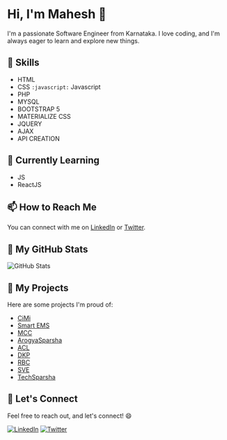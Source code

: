 # Hi, I'm Mahesh 👋

I'm a passionate Software Engineer from Karnataka. I love coding, and I'm always eager to learn and explore new things.

## 🔧 Skills

- HTML
- CSS
`:javascript:` Javascript
- PHP
- MYSQL
- BOOTSTRAP 5
- MATERIALIZE CSS
- JQUERY
- AJAX
- API CREATION

## 🌱 Currently Learning

- JS
- ReactJS

## 📫 How to Reach Me

You can connect with me on [LinkedIn](https://www.linkedin.com/in/mahesh93) or [Twitter](https://twitter.com/maheshj290?t=T6W0pjM0vV8ZQSG5XBGWAQ&s=08).

## 🚀 My GitHub Stats
![GitHub Stats](https://github-readme-stats.vercel.app/api?username=maheshlj093&show_icons=true&count_private=true)

## 💼 My Projects

Here are some projects I'm proud of:

- [CiMi](https://techsparsha.in/dev/CiMi)
- [Smart EMS](https://techsparsha.in/dev/CiMi/field)
- [MCC](https://techsparsha.in/dev/MCC)
- [ArogyaSparsha](https://techsparsha.in/dev/arogyasparsha)
- [ACL](https://techsparsha.in/dev/ACL)
- [DKP](https://techsparsha.in/dev/dkp)
- [RBC](https://techsparsha.in/dev/RBC)
- [SVE](https://techsparsha.in/dev/SVE)
- [TechSparsha](https://techsparsha.in/dev/TS/TechSparsha3)

## 🤝 Let's Connect

Feel free to reach out, and let's connect! 😄

[![LinkedIn](https://img.shields.io/badge/LinkedIn-Connect-blue)](https://www.linkedin.com/in/mahesh93)
[![Twitter](https://img.shields.io/badge/Twitter-Follow-blue)](https://twitter.com/maheshj290?t=T6W0pjM0vV8ZQSG5XBGWAQ&s=08)

